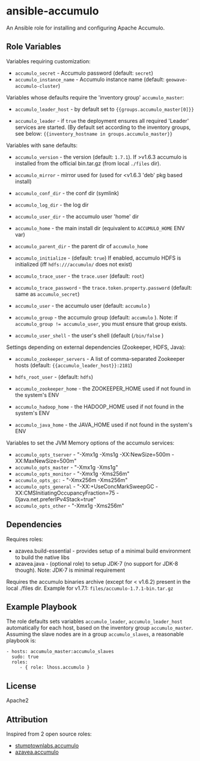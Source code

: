 # ansible-accumulo
An Ansible role for installing and configuring Apache Accumulo.


## Role Variables

Variables requiring customization:

- `accumulo_secret` - Accumulo password (default: `secret`)
- `accumulo_instance_name` - Accumulo instance name (default: `geowave-accumulo-cluster`)

Variables whose defaults require the 'inventory group' `accumulo_master`:

- `accumulo_leader_host` - by default set to `{{groups.accumulo_master[0]}}`

- `accumulo_leader` - if `true` the deployment ensures all required 'Leader' services are started. 
                      (By default set according to the inventory groups, see below: 
                       `{{inventory_hostname in groups.accumulo_master}}`

Variables with sane defaults: 

- `accumulo_version` - the version (default: `1.7.1`). If >v1.6.3 accumulo is installed from the official bin.tar.gz (from local `./files` dir).
- `accumulo_mirror` - mirror used for (used for <v1.6.3 'deb' pkg based install)
- `accumulo_conf_dir` - the conf dir (symlink)
- `accumulo_log_dir` - the log dir
- `accumulo_user_dir` - the accumulo user 'home' dir
- `accumulo_home` - the main install dir (equivalent to `ACCUMULO_HOME` ENV var)
- `accumulo_parent_dir` - the parent dir of `accumulo_home`

- `accumulo_initialize` - (default: `true`) If enabled, accumulo HDFS is initialized (iff  `hdfs:///accumulo/` does not exist)
- `accumulo_trace_user` - the `trace.user` (default: `root`)
- `accumulo_trace_password` - the `trace.token.property.password` (default: same as `accumulo_secret`)
- `accumulo_user` - the accumulo user (default: `accumulo` )
- `accumulo_group` - the accumulo group (default: `accumulo` ). Note: if `accumulo_group != accumulo_user`, you must ensure that group exists.
- `accumulo_user_shell` - the user's shell (default (`/bin/false` )


Settings depending on external dependencies (Zookeeper, HDFS, Java):

- `accumulo_zookeeper_servers` - A list of comma-separated Zookeeper hosts (default: `{{accumulo_leader_host}}:2181`)
- `hdfs_root_user` - (default: `hdfs`)

- `accumulo_zookeeper_home` - the ZOOKEEPER_HOME used if not found in the system's ENV
- `accumulo_hadoop_home` - the HADOOP_HOME used if not found in the system's ENV
- `accumulo_java_home` - the JAVA_HOME used if not found in the system's ENV


Variables to set the JVM Memory options of the accumulo services:

- `accumulo_opts_tserver` - "-Xmx1g -Xms1g -XX:NewSize=500m -XX:MaxNewSize=500m"
- `accumulo_opts_master`  - "-Xmx1g -Xms1g"
- `accumulo_opts_monitor` - "-Xmx1g -Xms256m"
- `accumulo_opts_gc:`     - "-Xmx256m -Xms256m"
- `accumulo_opts_general` - "-XX:+UseConcMarkSweepGC -XX:CMSInitiatingOccupancyFraction=75 -Djava.net.preferIPv4Stack=true"
- `accumulo_opts_other`   -  "-Xmx1g -Xms256m"



## Dependencies

Requires roles:

- azavea.build-essential - provides setup of a minimal build environment to build the native libs
- azavea.java - (optional role) to setup JDK-7 (no support for JDK-8 though). Note: JDK-7 is minimal requirement

Requires the accumulo binaries archive (except for < v1.6.2) present in the local ./files dir. Example for v1.7.1: `files/accumulo-1.7.1-bin.tar.gz`

## Example Playbook
The role defaults sets variables `accumulo_leader`, `accumulo_leader_host` 
automatically for each host, based on the inventory group `accumulo_master`.
Assuming the slave nodes are in a group `accumulo_slaves`, a reasonable playbook is:
    
    - hosts: accumulo_master:accumulo_slaves
      sudo: true
      roles:
         - { role: lhoss.accumulo }


## License
Apache2

## Attribution
Inspired from 2 open source roles:

* [stumptownlabs.accumulo](https://github.com/stumptownlabs/ansible-accumulo)
* [azavea.accumulo](https://github.com/azavea/ansible-accumulo)
